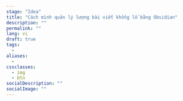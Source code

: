 ```yaml
---
stage: "Idea"
title: "Cách mình quản lý lượng bài viết khổng lồ bằng Obsidian"
description: ""
permalink: ""
lang: vi
draft: true
tags: 
  - 
aliases:
  - 
cssclasses:
  - img
  - btn
socialDescription: ""
socialImage: ""
---
```


